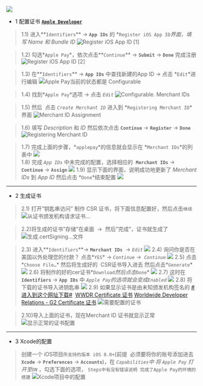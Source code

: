 
![](http://upload-images.jianshu.io/upload_images/1511939-63bbdb6559a91a35.png?imageMogr2/auto-orient/strip%7CimageView2/2/w/1240)

- 1 配置证书 [**`Apple Developer`**](https://developer.apple.com/account)

> 1.1) 进入**`Identifiers`** -> **`App IDs`** 的 *`Register iOS App ID`*界面，填写 *Name* 和 *Bundle ID** 
![Register iOS App ID [1]](http://upload-images.jianshu.io/upload_images/1511939-a279f0d95fe8b5ad.png?imageMogr2/auto-orient/strip%7CimageView2/2/w/1240)

> 1.2) 勾选*`Apple Pay`*，依次点击**`Continue`** -> **`Submit`** -> **`Done`** 完成注册
![Register iOS App ID [2]](http://upload-images.jianshu.io/upload_images/1511939-437d6383c463f169.png?imageMogr2/auto-orient/strip%7CimageView2/2/w/1240)

> 1.3) 在**`Identifiers`** -> **`App IDs`** 中查找新建的App ID -> 点击 *`Edit`*进行编辑
![Apple Pay当前的状态都是 **Configurable**](http://upload-images.jianshu.io/upload_images/1511939-87400b546fdf51cb.png?imageMogr2/auto-orient/strip%7CimageView2/2/w/1240)

> 1.4) 找到*`Apple Pay`*选项 -> 点击 *`Edit`*
![Configurable. Merchant IDs](http://upload-images.jianshu.io/upload_images/1511939-423a0ad1ca3c6e6f.png?imageMogr2/auto-orient/strip%7CimageView2/2/w/1240)

> 1.5) 然后  点击 *`Create Merchant ID`* 进入到 *`Registering Merchant ID`*界面
![Merchant ID Assignment](http://upload-images.jianshu.io/upload_images/1511939-ea9377f5b8197173.png?imageMogr2/auto-orient/strip%7CimageView2/2/w/1240)

> 1.6) 填写 *Description* 和 *ID*  然后依次点击 **`Continue`** -> **`Register`** -> **`Done`**
![Registering Merchant ID](http://upload-images.jianshu.io/upload_images/1511939-5915f813b29accb3.png?imageMogr2/auto-orient/strip%7CimageView2/2/w/1240)

> 1.7) 完成上面的步骤，*`applepay`*的信息就会显示在 *`Merchant IDs`*的列表中
![](http://upload-images.jianshu.io/upload_images/1511939-f277bec5e2cc53af.png?imageMogr2/auto-orient/strip%7CimageView2/2/w/1240)   
> 1.8) 完成 *`App IDs`* 中未完成的配置，选择相应的   **`Merchant IDs`** ->  **`Continue`** -> **`Assign`**
![](http://upload-images.jianshu.io/upload_images/1511939-532fd6c7c10595e8.png?imageMogr2/auto-orient/strip%7CimageView2/2/w/1240)
> 1.9) 显示下面的界面，说明成功地更新了 *Merchant IDs* 到 *App ID* 然后点击 *`Done`*结束配置
![](http://upload-images.jianshu.io/upload_images/1511939-506fa4c037bc81ca.png?imageMogr2/auto-orient/strip%7CimageView2/2/w/1240)

---

- 2 生成证书

> 2.1) 打开”钥匙串访问” 制作 CSR 证书，将下面信息配置好，然后点击`继续`
![从证书颁发机构请求证书...](http://upload-images.jianshu.io/upload_images/1511939-8e10125f836f272f.png?imageMogr2/auto-orient/strip%7CimageView2/2/w/1240)

> 2.2)将生成的证书”存储"在桌面  ->  然后”完成”，证书就生成了
![生成.certSigning...文件](http://upload-images.jianshu.io/upload_images/1511939-e1962573a275c695.png?imageMogr2/auto-orient/strip%7CimageView2/2/w/1240)

> 2.3) 进入**`Identifiers`**-> **`Merchant IDs`**  -> *`Edit`*
![](http://upload-images.jianshu.io/upload_images/1511939-7aa9a0b81b3d6e78.png?imageMogr2/auto-orient/strip%7CimageView2/2/w/1240)
> 2.4) 询问你是否在美国以外处理您的付款？ 点击*`YES`* -> *`Continue`* ->  *`Continue`*
![](http://upload-images.jianshu.io/upload_images/1511939-5fbaebd1a32f230b.png?imageMogr2/auto-orient/strip%7CimageView2/2/w/1240)
> 2.5) 点击*`Choose File…`* 然后将生成好的  CSR证书导入进去 然后点击*`Generate`*
![](http://upload-images.jianshu.io/upload_images/1511939-05f94ec4418470de.png?imageMogr2/auto-orient/strip%7CimageView2/2/w/1240)
> 2.6) 将制作的好的cer证书*`Download`*然后点击*`Done`*
![](http://upload-images.jianshu.io/upload_images/1511939-b4b6371a0f06189e.png?imageMogr2/auto-orient/strip%7CimageView2/2/w/1240)
> 2.7) 这时在 **`Identifiers`** -> **`App IDs`** 中 *`Apple Pay`*的选项就会变成*`Enabled`*
![](http://upload-images.jianshu.io/upload_images/1511939-c4c5f34fdca2a1a2.png?imageMogr2/auto-orient/strip%7CimageView2/2/w/1240)
> 2.8) 将下载的证书导入进钥匙串
![](http://upload-images.jianshu.io/upload_images/1511939-06f6f9875b6d9c38.png?imageMogr2/auto-orient/strip%7CimageView2/2/w/1240)
> 2.9) 如果显示证书是由未知颁发机构签名的 [#进入到这个网址下载#](https://www.apple.com/certificateauthority/) 
[WWDR Certificate 证书](https://developer.apple.com/certificationauthority/AppleWWDRCA.cer)
[Worldwide Developer Relations - G2 Certificate 证书](https://www.apple.com/certificateauthority/AppleWWDRCAG2.cer)
>![需要配置的证书](http://upload-images.jianshu.io/upload_images/1511939-de5238b3f764c812.png?imageMogr2/auto-orient/strip%7CimageView2/2/w/1240)

> 2.10)导入上面的证书，现在Merchant ID 证书就显示正常
![显示正常的证书配置](http://upload-images.jianshu.io/upload_images/1511939-7753a07742428298.png?imageMogr2/auto-orient/strip%7CimageView2/2/w/1240)

---

- 3 Xcode的配置
> 创建一个 iOS项目`所支持的版本 iOS 8.0+`(前提  必须要将你的账号添加进去 **`Xcode`** -> **`Preferences`** -> **`Accounts`**)，在 *`Capabilities`*中 将 *`Apple Pay`* 打开至*`ON`* ，勾选下面的选项， `Steps中有没有错误说明 完成了Apple Pay的环境的搭建`
![Xcode项目中的配置](http://upload-images.jianshu.io/upload_images/1511939-e05a314a1263e6cf.png?imageMogr2/auto-orient/strip%7CimageView2/2/w/1240)

